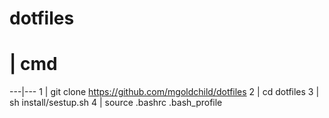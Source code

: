 # dotfiles

# | cmd 
---|---
1 | git clone https://github.com/mgoldchild/dotfiles
2 | cd dotfiles
3 | sh install/sestup.sh
4 | source .bashrc .bash_profile
